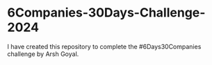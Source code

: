 # 6Companies-30Days-Challenge-2024
I have created this repository to complete the #6Days30Companies challenge by Arsh Goyal.
